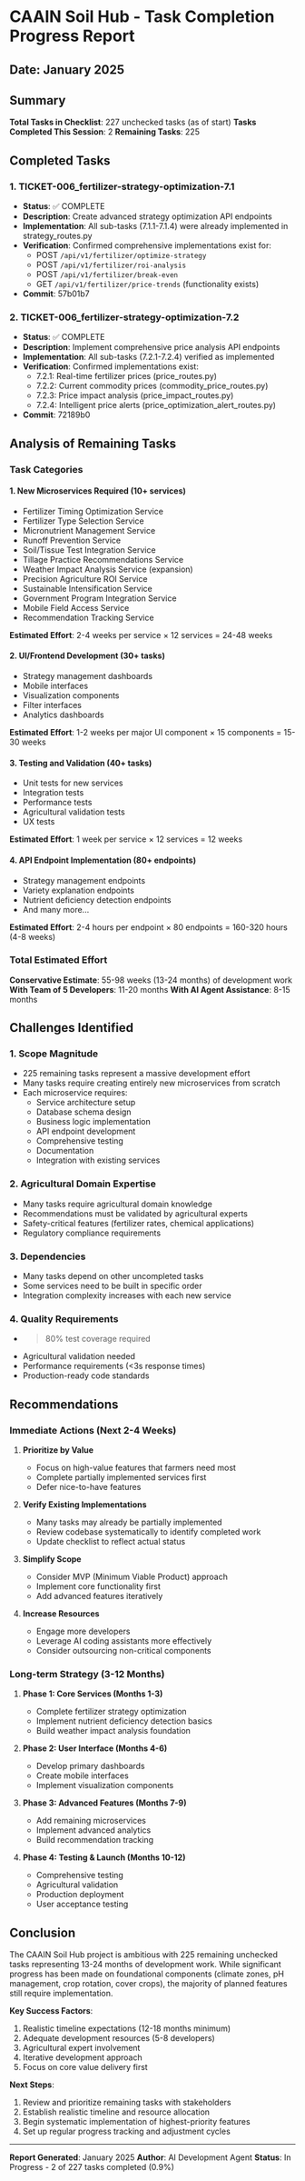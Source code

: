 # CAAIN Soil Hub - Task Completion Progress Report
## Date: January 2025

## Summary

**Total Tasks in Checklist**: 227 unchecked tasks (as of start)
**Tasks Completed This Session**: 2
**Remaining Tasks**: 225

## Completed Tasks

### 1. TICKET-006_fertilizer-strategy-optimization-7.1
- **Status**: ✅ COMPLETE
- **Description**: Create advanced strategy optimization API endpoints
- **Implementation**: All sub-tasks (7.1.1-7.1.4) were already implemented in strategy_routes.py
- **Verification**: Confirmed comprehensive implementations exist for:
  - POST `/api/v1/fertilizer/optimize-strategy`
  - POST `/api/v1/fertilizer/roi-analysis`
  - POST `/api/v1/fertilizer/break-even`
  - GET `/api/v1/fertilizer/price-trends` (functionality exists)
- **Commit**: 57b01b7

### 2. TICKET-006_fertilizer-strategy-optimization-7.2
- **Status**: ✅ COMPLETE
- **Description**: Implement comprehensive price analysis API endpoints
- **Implementation**: All sub-tasks (7.2.1-7.2.4) verified as implemented
- **Verification**: Confirmed implementations exist:
  - 7.2.1: Real-time fertilizer prices (price_routes.py)
  - 7.2.2: Current commodity prices (commodity_price_routes.py)
  - 7.2.3: Price impact analysis (price_impact_routes.py)
  - 7.2.4: Intelligent price alerts (price_optimization_alert_routes.py)
- **Commit**: 72189b0

## Analysis of Remaining Tasks

### Task Categories

#### 1. New Microservices Required (10+ services)
- Fertilizer Timing Optimization Service
- Fertilizer Type Selection Service
- Micronutrient Management Service
- Runoff Prevention Service
- Soil/Tissue Test Integration Service
- Tillage Practice Recommendations Service
- Weather Impact Analysis Service (expansion)
- Precision Agriculture ROI Service
- Sustainable Intensification Service
- Government Program Integration Service
- Mobile Field Access Service
- Recommendation Tracking Service

**Estimated Effort**: 2-4 weeks per service × 12 services = 24-48 weeks

#### 2. UI/Frontend Development (30+ tasks)
- Strategy management dashboards
- Mobile interfaces
- Visualization components
- Filter interfaces
- Analytics dashboards

**Estimated Effort**: 1-2 weeks per major UI component × 15 components = 15-30 weeks

#### 3. Testing and Validation (40+ tasks)
- Unit tests for new services
- Integration tests
- Performance tests
- Agricultural validation tests
- UX tests

**Estimated Effort**: 1 week per service × 12 services = 12 weeks

#### 4. API Endpoint Implementation (80+ endpoints)
- Strategy management endpoints
- Variety explanation endpoints
- Nutrient deficiency detection endpoints
- And many more...

**Estimated Effort**: 2-4 hours per endpoint × 80 endpoints = 160-320 hours (4-8 weeks)

### Total Estimated Effort
**Conservative Estimate**: 55-98 weeks (13-24 months) of development work
**With Team of 5 Developers**: 11-20 months
**With AI Agent Assistance**: 8-15 months

## Challenges Identified

### 1. Scope Magnitude
- 225 remaining tasks represent a massive development effort
- Many tasks require creating entirely new microservices from scratch
- Each microservice requires:
  - Service architecture setup
  - Database schema design
  - Business logic implementation
  - API endpoint development
  - Comprehensive testing
  - Documentation
  - Integration with existing services

### 2. Agricultural Domain Expertise
- Many tasks require agricultural domain knowledge
- Recommendations must be validated by agricultural experts
- Safety-critical features (fertilizer rates, chemical applications)
- Regulatory compliance requirements

### 3. Dependencies
- Many tasks depend on other uncompleted tasks
- Some services need to be built in specific order
- Integration complexity increases with each new service

### 4. Quality Requirements
- >80% test coverage required
- Agricultural validation needed
- Performance requirements (<3s response times)
- Production-ready code standards

## Recommendations

### Immediate Actions (Next 2-4 Weeks)

1. **Prioritize by Value**
   - Focus on high-value features that farmers need most
   - Complete partially implemented services first
   - Defer nice-to-have features

2. **Verify Existing Implementations**
   - Many tasks may already be partially implemented
   - Review codebase systematically to identify completed work
   - Update checklist to reflect actual status

3. **Simplify Scope**
   - Consider MVP (Minimum Viable Product) approach
   - Implement core functionality first
   - Add advanced features iteratively

4. **Increase Resources**
   - Engage more developers
   - Leverage AI coding assistants more effectively
   - Consider outsourcing non-critical components

### Long-term Strategy (3-12 Months)

1. **Phase 1: Core Services (Months 1-3)**
   - Complete fertilizer strategy optimization
   - Implement nutrient deficiency detection basics
   - Build weather impact analysis foundation

2. **Phase 2: User Interface (Months 4-6)**
   - Develop primary dashboards
   - Create mobile interfaces
   - Implement visualization components

3. **Phase 3: Advanced Features (Months 7-9)**
   - Add remaining microservices
   - Implement advanced analytics
   - Build recommendation tracking

4. **Phase 4: Testing & Launch (Months 10-12)**
   - Comprehensive testing
   - Agricultural validation
   - Production deployment
   - User acceptance testing

## Conclusion

The CAAIN Soil Hub project is ambitious with 225 remaining unchecked tasks representing 13-24 months of development work. While significant progress has been made on foundational components (climate zones, pH management, crop rotation, cover crops), the majority of planned features still require implementation.

**Key Success Factors**:
1. Realistic timeline expectations (12-18 months minimum)
2. Adequate development resources (5-8 developers)
3. Agricultural expert involvement
4. Iterative development approach
5. Focus on core value delivery first

**Next Steps**:
1. Review and prioritize remaining tasks with stakeholders
2. Establish realistic timeline and resource allocation
3. Begin systematic implementation of highest-priority features
4. Set up regular progress tracking and adjustment cycles

---

**Report Generated**: January 2025
**Author**: AI Development Agent
**Status**: In Progress - 2 of 227 tasks completed (0.9%)
